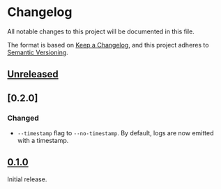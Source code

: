 # Changelog

All notable changes to this project will be documented in this file.

The format is based on [Keep a Changelog](https://keepachangelog.com/en/1.0.0/),
and this project adheres to [Semantic Versioning](https://semver.org/spec/v2.0.0.html).

## [Unreleased]

## [0.2.0]

### Changed

- `--timestamp` flag to `--no-timestamp`.
  By default, logs are now emitted with a timestamp.

## [0.1.0]

Initial release.

[Unreleased]: https://github.com/comit-network/rendezvous-server/compare/0.1.0...HEAD
[0.1.0]: https://github.com/comit-network/rendezvous-server/compare/fba56c1...0.1.0
